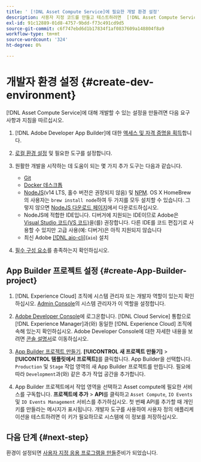 ```yaml
---
title: ' [!DNL Asset Compute Service]에 필요한 개발 환경 설정'
description: 사용자 지정 코드를 만들고 테스트하려면  [!DNL Asset Compute Service] 의 개발자 환경을 설정하십시오.
exl-id: 91c12889-01d8-4757-9bdd-f73c491cd9d5
source-git-commit: c6f747ebd6d1b17834f1af0837609a148804f8a9
workflow-type: tm+mt
source-wordcount: '324'
ht-degree: 0%

---
```


# 개발자 환경 설정 {#create-dev-environment}

[!DNL Asset Compute Service]에 대해 개발할 수 있는 설정을 만들려면 다음 요구 사항과 지침을 따르십시오.

1. [!DNL Adobe Developer App Builder]에 대한 [액세스 및 자격 증명을 획득](https://developer.adobe.com/app-builder/docs/getting_started/#acquire-access-and-credentials)합니다.

1. [로컬 환경 설정](https://developer.adobe.com/app-builder/docs/getting_started/#local-environment-set-up) 및 필요한 도구를 설정합니다.

1. 원활한 개발을 시작하는 데 도움이 되는 몇 가지 추가 도구는 다음과 같습니다.

   * [Git](https://git-scm.com/)
   * [Docker 데스크톱](https://www.docker.com/get-started)
   * [NodeJS](https://nodejs.org)(v14 LTS, 홀수 버전은 권장되지 않음) 및 [NPM](https://www.npmjs.com). OS X HomeBrew의 사용자는 `brew install node`하여 두 가지를 모두 설치할 수 있습니다. 그렇지 않으면 [NodeJS 다운로드 페이지](https://nodejs.org/en/)에서 다운로드하십시오.
   * NodeJS에 적합한 IDE입니다. 디버거에 지원되는 IDE이므로 Adobe은 [Visual Studio 코드(VS 코드)](https://code.visualstudio.com)을(를) 권장합니다. 다른 IDE를 코드 편집기로 사용할 수 있지만 고급 사용(예: 디버거)은 아직 지원되지 않습니다
   * 최신 Adobe [[!DNL aio-cli]](https://github.com/adobe/aio-cli)(`aio`) 설치
   <!-- - install using `npm install -g @adobe/aio-cli@7.1.0` -->

1. [필수 구성 요소](/help/using/understand-extensibility.md#prerequisites-and-provisioning)를 충족하는지 확인하십시오.

<!--
>[!NOTE]
>
>For now, use [!DNL Adobe I/O] CLI v7.1.0 of and do not use [!DNL Adobe I/O] CLI v8.
-->

## App Builder 프로젝트 설정 {#create-App-Builder-project}

1. [!DNL Experience Cloud] 조직에 시스템 관리자 또는 개발자 역할이 있는지 확인하십시오. [Admin Console](https://adminconsole.adobe.com/overview)의 시스템 관리자가 이 역할을 설정합니다.

1. [Adobe Developer Console](https://developer.adobe.com/console/user/servicesandapis)에 로그온합니다. [!DNL Cloud Service] 통합으로 [!DNL Experience Manager]과(와) 동일한 [!DNL Experience Cloud] 조직에 속해 있는지 확인하십시오. Adobe Developer Console에 대한 자세한 내용을 보려면 [콘솔 설명서](https://developer.adobe.com/developer-console/docs/guides/)로 이동하십시오.

1. [App Builder 프로젝트 만들기](https://developer.adobe.com/app-builder/docs/getting_started/first_app/). **[!UICONTROL 새 프로젝트 만들기]** > **[!UICONTROL 템플릿에서 프로젝트]**&#x200B;를 클릭합니다. App Builder을 선택합니다. `Production` 및 `Stage` 작업 영역의 새 App Builder 프로젝트를 만듭니다. 필요에 따라 `Development`과(와) 같은 추가 작업 공간을 추가합니다.

1. App Builder 프로젝트에서 작업 영역을 선택하고 Asset compute에 필요한 서비스를 구독합니다. **프로젝트에 추가** > **API**&#x200B;를 클릭하고 `Asset Compute`, `IO Events` 및 `IO Events Management` 서비스를 추가하십시오. 첫 번째 API를 추가할 때 개인 키를 만들라는 메시지가 표시됩니다. 개발자 도구를 사용하여 사용자 정의 애플리케이션을 테스트하려면 이 키가 필요하므로 시스템에 이 정보를 저장하십시오.

## 다음 단계 {#next-step}

환경이 설정되면 [사용자 지정 응용 프로그램을 만들](develop-custom-application.md)준비가 되었습니다.

<!-- More ideas:
 
* Any steps in the beginning that lead to gotchas later should be called out for caution? For example,
  * don't change some defaults initially
  * know risks when deviating from standard path
  * naming conventions to follow
  * Retrieve and format credentials (YAML file details)

TBD: When aio-cli v8 bugs are resolved, update the AIO CLI install command to remove v7.x reference and instruct users to use the latest version. See CQDOC-18346.

-->
